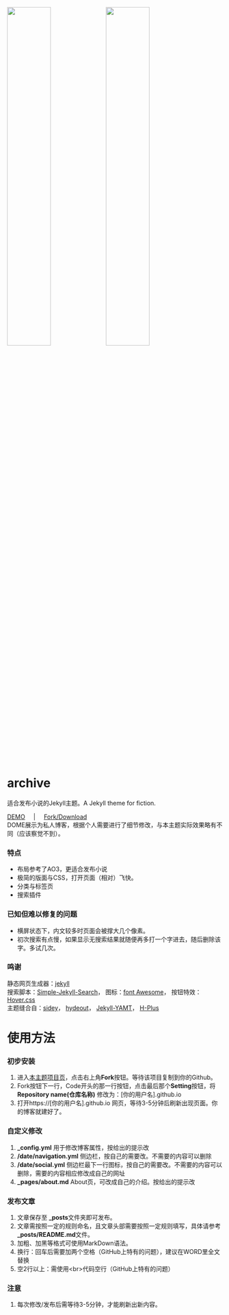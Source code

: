<div>
<img src="https://shekelash.github.io/jekyll-theme-archive/img/Screenshot01.png" width="45%">
<img src="https://shekelash.github.io/jekyll-theme-archive/img/Screenshot02.png" width="45%">
</div>

# archive
适合发布小说的Jekyll主题。A Jekyll theme for fiction.
<br>

<a target="_blank" href="https://shekelash.github.io/">DEMO</a>&nbsp;&nbsp;&nbsp;&nbsp;&nbsp;|&nbsp;&nbsp;&nbsp;&nbsp;&nbsp;<a target="_blank" href="https://github.com/shekelash/jekyll-theme-archive/">Fork/Download</a> 
<br>
DOME展示为私人博客，根据个人需要进行了细节修改，与本主题实际效果略有不同（应该察觉不到）。  

### 特点

- 布局参考了AO3，更适合发布小说
- 极简的版面与CSS，打开页面（相对）飞快。
- 分类与标签页
- 搜索插件

### 已知但难以修复的问题

- 横屏状态下，内文较多时页面会被撑大几个像素。
- 初次搜索有点慢，如果显示无搜索结果就随便再多打一个字进去，随后删除该字。多试几次。

### 鸣谢

  静态网页生成器：<a target="_blank" href="https://github.com/jekyll/jekyll">jekyll</a>  
  搜索脚本：<a target="_blank" href="https://github.com/christian-fei/Simple-Jekyll-Search">Simple-Jekyll-Search</a>，
  图标：<a target="_blank" href="https://fontawesome.com/">font Awesome</a>，
  按钮特效：<a target="_blank" href="https://ianlunn.github.io/Hover/">Hover.css</a>  
  主题缝合自：<a target="_blank" href="https://github.com/ronv/sidey">sidey</a>，
  <a target="_blank" href="https://github.com/fongandrew/hydeout">hydeout</a>，
  <a target="_blank" href="https://github.com/PandaSekh/Jekyll-YAMT">Jekyll-YAMT</a>，
  <a target="_blank" href="https://github.com/xz-777/H-Plus">H-Plus</a>

# 使用方法

### 初步安装
1. 进入<a target="_blank" href="https://github.com/shekelash/jekyll-theme-archive/">本主题项目页</a>，点击右上角**Fork**按钮。等待该项目复制到你的Github。
2. Fork按钮下一行，Code开头的那一行按钮，点击最后那个**Setting**按钮，将**Repository name(仓库名称)** 修改为：[你的用户名].github.io
3. 打开https://[你的用户名].github.io 网页，等待3-5分钟后刷新出现页面。你的博客就建好了。

### 自定义修改
1. **_config.yml** 用于修改博客属性，按给出的提示改
2. **/date/navigation.yml** 侧边栏，按自己的需要改。不需要的内容可以删除
3. **/date/social.yml** 侧边栏最下一行图标，按自己的需要改。不需要的内容可以删除，需要的内容相应修改成自己的网址
4. **_pages/about.md** About页，可改成自己的介绍。按给出的提示改

### 发布文章
1. 文章保存至 **_posts**文件夹即可发布。
2. 文章需按照一定的规则命名，且文章头部需要按照一定规则填写，具体请参考 **_posts/README.md**文件。
3. 加粗、加黑等格式可使用MarkDown语法。
4. 换行：回车后需要加两个空格（GitHub上特有的问题），建议在WORD里全文替换
5. 空2行以上：需使用\<br>代码空行（GitHub上特有的问题）

### 注意
1. 每次修改/发布后需等待3-5分钟，才能刷新出新内容。
